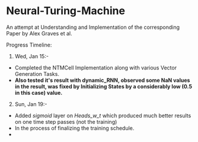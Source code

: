 # Neural-Turing-Machine
An attempt at Understanding and Implementation of the corresponding Paper by Alex Graves et al.

Progress Timeline:

1. Wed, Jan 15:-
+ Completed the NTMCell Implementation along with various Vector Generation Tasks.
+ __Also tested it's result with dynamic_RNN, observed some NaN values in the result, was fixed by Initializing      States by a considerably low (0.5 in this case) value.__

2. Sun, Jan 19:-
+ Added *sigmoid* layer on *Heads_w_t* which produced much better results on one time step passes (not the training)
+ In the process of finalizing the training schedule.
+ 
